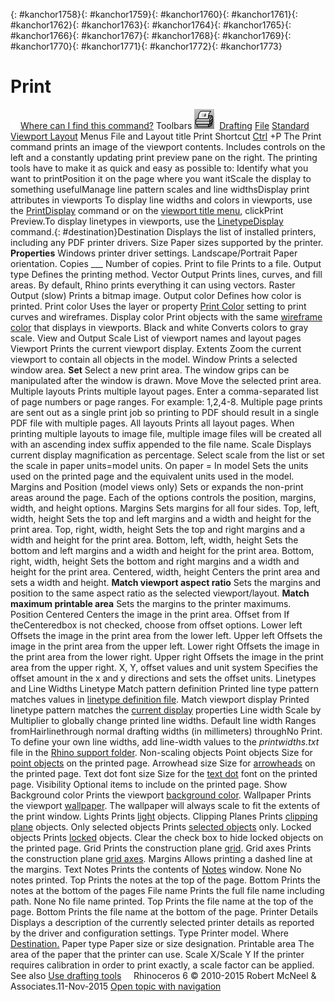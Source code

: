 ---
---

{: #kanchor1758}{: #kanchor1759}{: #kanchor1760}{: #kanchor1761}{: #kanchor1762}{: #kanchor1763}{: #kanchor1764}{: #kanchor1765}{: #kanchor1766}{: #kanchor1767}{: #kanchor1768}{: #kanchor1769}{: #kanchor1770}{: #kanchor1771}{: #kanchor1772}{: #kanchor1773}
# Print
 [![images/transparent.gif](images/transparent.gif)Where can I find this command?](javascript:void(0);) Toolbars
![images/print.png](images/print.png) [Drafting](drafting-toolbar.html)  [File](file-toolbar.html)  [Standard](standard-toolbar.html)  [Viewport Layout](viewport-layout-toolbar.html) 
Menus
File and Layout title
Print
Shortcut
 [Ctrl](ctrl-key.html) +P
The Print command prints an image of the viewport contents.
Includes controls on the left and a constantly updating print preview pane on the right.
The printing tools have to make it as quick and easy as possible to:
Identify what you want to printPosition it on the page where you want itScale the display to something usefulManage line pattern scales and line widthsDisplay print attributes in viewports
To display line widths and colors in viewports, use the [PrintDisplay](printdisplay.html) command or on the [viewport title menu](rhino-window.html), clickPrint Preview.To display linetypes in viewports, use the [LinetypeDisplay](linetypes.html#linetypedisplay) command.{: #destination}Destination
Displays the list of installed printers, including any PDF printer drivers.
Size
Paper sizes supported by the printer.
 **Properties** 
Windows printer driver settings.
Landscape/Portrait
Paper orientation.
Copies ___
Number of copies.
Print to file
Prints to a file.
Output type
Defines the printing method.
Vector Output
Prints lines, curves, and fill areas.
By default, Rhino prints everything it can using vectors.
Raster Output (slow)
Prints a bitmap image.
Output color
Defines how color is printed.
Print color
Uses the layer or property [Print Color](properties.html#printcolor) setting to print curves and wireframes.
Display color
Print objects with the same [wireframe color](properties.html#displaycolor) that displays in viewports.
Black and white
Converts colors to gray scale.
View and Output Scale
List of viewport names and layout pages
Viewport
Prints the current viewport display.
Extents
Zoom the current viewport to contain all objects in the model.
Window
Prints a selected window area.
 **Set** 
Select a new print area. The window grips can be manipulated after the window is drawn.
Move
Move the selected print area.
Multiple layouts
Prints multiple layout pages. Enter a comma-separated list of page numbers or page ranges. For example: 1,2,4-8.
Multiple page prints are sent out as a single print job so printing to PDF should result in a single PDF file with multiple pages.
All layouts
Prints all layout pages.
When printing multiple layouts to image file, multiple image files will be created all with an ascending index suffix appended to the file name.
Scale
Displays current display magnification as percentage. Select scale from the list or set the scale in paper units=model units.
On paper = In model
Sets the units used on the printed page and the equivalent units used in the model.
Margins and Position (model views only)
Sets or expands the non-print areas around the page.
Each of the options controls the position, margins, width, and height options.
Margins
Sets margins for all four sides.
Top, left, width, height
Sets the top and left margins and a width and height for the print area.
Top, right, width, height
Sets the top and right margins and a width and height for the print area.
Bottom, left, width, height
Sets the bottom and left margins and a width and height for the print area.
Bottom, right, width, height
Sets the bottom and right margins and a width and height for the print area.
Centered, width, height
Centers the print area and sets a width and height.
 **Match viewport aspect ratio** 
Sets the margins and position to the same aspect ratio as the selected viewport/layout.
 **Match maximum printable area** 
Sets the margins to the printer maximums.
Position
Centered
Centers the image in the print area.
Offset from
If theCenteredbox is not checked, choose from offset options.
Lower left
Offsets the image in the print area from the lower left.
Upper left
Offsets the image in the print area from the upper left.
Lower right
Offsets the image in the print area from the lower right.
Upper right
Offsets the image in the print area from the upper right.
X, Y, offset values and unit system
Specifies the offset amount in the x and y&#160;directions and sets the offset units.
Linetypes and Line Widths
Linetype
Match pattern definition
Printed line type pattern matches values in [linetype definition file](linetypes.html#linetypedefinitionfile).
Match viewport display
Printed linetype pattern matches the [current display](properties.html#linetype) properties
Line width
Scale by
Multiplier to globally change printed line widths.
Default line width
Ranges fromHairlinethrough normal drafting widths (in millimeters) throughNo Print.
To define your own line widths, add line-width values to the *printwidths.txt* file in the [Rhino support folder](supportfilelocation.html).
Non-scaling objects
Point objects
Size for [point objects](point.html) on the printed page.
Arrowhead size
Size for [arrowheads](arrowhead.html) on the printed page.
Text dot font size
Size for the [text dot](dot.html) font on the printed page.
Visibility
Optional items to include on the printed page.
Show
Background color
Prints the viewport [background color](appearance-colors.html#backgroundcolor).
Wallpaper
Prints the viewport [wallpaper](viewport.html#wallpaper).
The wallpaper will always scale to fit the extents of the print window.
Lights
Prints [light](lights.html) objects.
Clipping Planes
Prints [clipping plane](clippingplane.html) objects.
Only selected objects
Prints [selected objects](selection-commands.html#select-object-basics) only.
Locked objects
Prints [locked](lock.html) objects. Clear the check box to hide locked objects on the printed page.
Grid
Prints the construction plane [grid](grid.html).
Grid axes
Prints the construction plane [grid axes](grid.html#grid-axes-visibility).
Margins
Allows printing a dashed line at the margins.
Text
Notes
Prints the contents of [Notes](notes.html) window.
None
No notes printed.
Top
Prints the notes at the top of the page.
Bottom
Prints the notes at the bottom of the pages
File name
Prints the full file name including path.
None
No file name printed.
Top
Prints the file name at the top of the page.
Bottom
Prints the file name at the bottom of the page.
Printer Details
Displays a description of the currently selected printer details as reported by the driver and configuration settings.
Type
Printer model.
Where
 [Destination.](#destination) 
Paper type
Paper size or size designation.
Printable area
The area of the paper that the printer can use.
Scale X/Scale Y
If the printer requires calibration in order to print exactly, a scale factor can be applied.
See also
 [Use drafting tools](sak-drafting.html) 
&#160;
&#160;
Rhinoceros 6 © 2010-2015 Robert McNeel &amp; Associates.11-Nov-2015
 [Open topic with navigation](print.html) 

